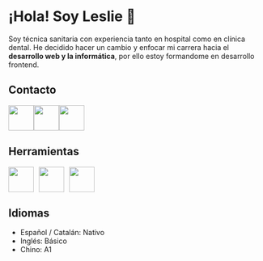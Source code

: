 # ¡Hola! Soy Leslie 🌱
Soy técnica sanitaria con experiencia tanto en hospital como en clínica dental.
He decidido hacer un cambio y enfocar mi carrera hacia el **desarrollo web y la informática**, por ello estoy formandome en desarrollo frontend.

## Contacto
<div style="display: flex; align-items: center;">
  <a href="https://www.linkedin.com/in/lesliepita/">
    <img src="https://www.svgrepo.com/show/448234/linkedin.svg" width="50" height="50" />
  </a>
  <a href="mailto:pitaleslie@gmail.com">
    <img src="https://www.svgrepo.com/show/349378/gmail.svg" width="50" height="50" />
  </a>
  <a href="https://github.com/lesliepita">
    <img src="https://www.svgrepo.com/show/512317/github-142.svg" width="50" height="50" />
  </a>
</div>

## Herramientas 
<div style="display: flex; align-items: center;">
  <img src="https://www.svgrepo.com/show/353884/html-5.svg" width="50" height="50" style="margin-right: 10px;" />
  <img src="https://www.svgrepo.com/show/303481/css-3-logo.svg" width="50" height="50" style="margin-right: 10px;" />
  <img src="https://www.svgrepo.com/show/354987/figma.svg" width="50" height="50" />
</div>

## Idiomas
- Español / Catalán: Nativo
- Inglés: Básico 
- Chino: A1

